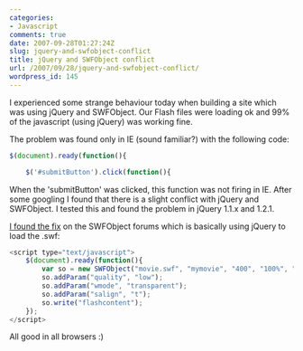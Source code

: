 ```yaml
---
categories:
- Javascript
comments: true
date: 2007-09-28T01:27:24Z
slug: jquery-and-swfobject-conflict
title: jQuery and SWFObject conflict
url: /2007/09/28/jquery-and-swfobject-conflict/
wordpress_id: 145
---
```


I experienced some strange behaviour today when building a site which was using jQuery and SWFObject. Our Flash files were loading ok and 99% of the javascript (using jQuery) was working fine.

The problem was found only in IE (sound familiar?) with the following code:

``` javascript
$(document).ready(function(){

	$('#submitButton').click(function(){
```

When the 'submitButton' was clicked, this function was not firing in IE. After some googling I found that there is a slight conflict with jQuery and SWFObject. I tested this and found the problem in jQuery 1.1.x and 1.2.1.

[I found the fix](http://blog.deconcept.com/swfobject/forum/discussion/540/jquery-and-swfobject-tips/) on the SWFObject forums which is basically using jQuery to load the .swf:

``` javascript
<script type="text/javascript">
	$(document).ready(function(){
		var so = new SWFObject("movie.swf", "mymovie", "400", "100%", "8", "#336699");
		so.addParam("quality", "low");
		so.addParam("wmode", "transparent");
		so.addParam("salign", "t");
		so.write("flashcontent");
	});
</script>
```

All good in all browsers :)
